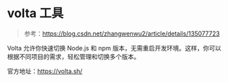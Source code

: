 # volta 工具

> 参考：https://blog.csdn.net/zhangwenwu2/article/details/135077723

Volta 允许你快速切换 Node.js 和 npm 版本，无需重启开发环境。这样，你可以根据不同项目的需求，轻松管理和切换多个版本。

官方地址：https://volta.sh/